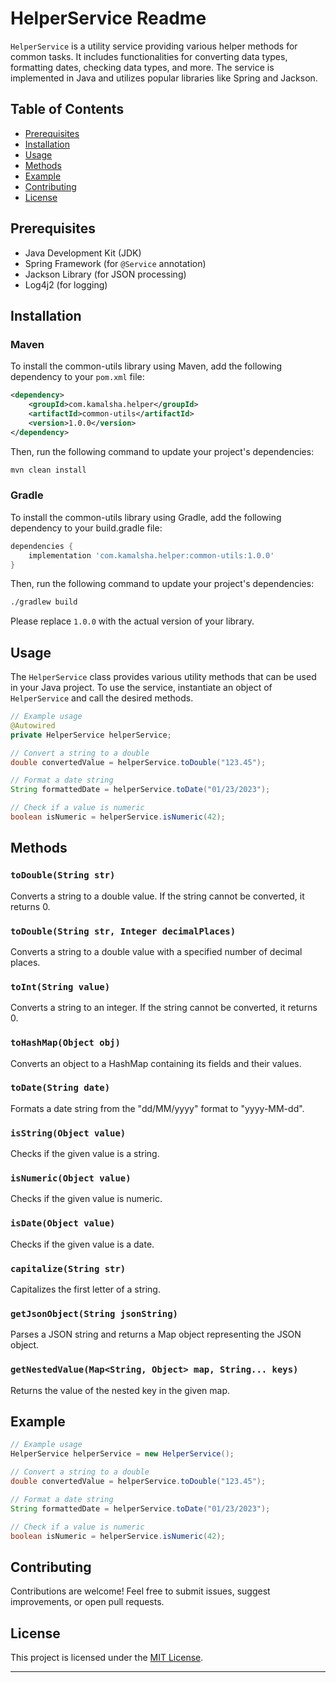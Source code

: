 # HelperService Readme

`HelperService` is a utility service providing various helper methods for common tasks. It includes functionalities for converting data types, formatting dates, checking data types, and more. The service is implemented in Java and utilizes popular libraries like Spring and Jackson.

## Table of Contents

- [Prerequisites](#prerequisites)
- [Installation](#installation)
- [Usage](#usage)
- [Methods](#methods)
- [Example](#example)
- [Contributing](#contributing)
- [License](#license)

## Prerequisites

- Java Development Kit (JDK)
- Spring Framework (for `@Service` annotation)
- Jackson Library (for JSON processing)
- Log4j2 (for logging)

## Installation

### Maven

To install the common-utils library using Maven, add the following dependency to your `pom.xml` file:

```xml
<dependency>
    <groupId>com.kamalsha.helper</groupId>
    <artifactId>common-utils</artifactId>
    <version>1.0.0</version>
</dependency>
```

Then, run the following command to update your project's dependencies:

```bash
mvn clean install
```

### Gradle

To install the common-utils library using Gradle, add the following dependency to your build.gradle file:

```groovy
dependencies {
    implementation 'com.kamalsha.helper:common-utils:1.0.0'
}
```

Then, run the following command to update your project's dependencies:

```bash
./gradlew build
```

Please replace `1.0.0` with the actual version of your library.

## Usage

The `HelperService` class provides various utility methods that can be used in your Java project. To use the service, instantiate an object of `HelperService` and call the desired methods.

```java
// Example usage
@Autowired
private HelperService helperService;

// Convert a string to a double
double convertedValue = helperService.toDouble("123.45");

// Format a date string
String formattedDate = helperService.toDate("01/23/2023");

// Check if a value is numeric
boolean isNumeric = helperService.isNumeric(42);

```

## Methods

### `toDouble(String str)`

Converts a string to a double value. If the string cannot be converted, it returns 0.

### `toDouble(String str, Integer decimalPlaces)`

Converts a string to a double value with a specified number of decimal places.

### `toInt(String value)`

Converts a string to an integer. If the string cannot be converted, it returns 0.

### `toHashMap(Object obj)`

Converts an object to a HashMap containing its fields and their values.

### `toDate(String date)`

Formats a date string from the "dd/MM/yyyy" format to "yyyy-MM-dd".

### `isString(Object value)`

Checks if the given value is a string.

### `isNumeric(Object value)`

Checks if the given value is numeric.

### `isDate(Object value)`

Checks if the given value is a date.

### `capitalize(String str)`

Capitalizes the first letter of a string.

### `getJsonObject(String jsonString)`

Parses a JSON string and returns a Map object representing the JSON object.

### `getNestedValue(Map<String, Object> map, String... keys)`

Returns the value of the nested key in the given map.

## Example

```java
// Example usage
HelperService helperService = new HelperService();

// Convert a string to a double
double convertedValue = helperService.toDouble("123.45");

// Format a date string
String formattedDate = helperService.toDate("01/23/2023");

// Check if a value is numeric
boolean isNumeric = helperService.isNumeric(42);

```

## Contributing

Contributions are welcome! Feel free to submit issues, suggest improvements, or open pull requests.

## License

This project is licensed under the [MIT License](LICENSE).

---
